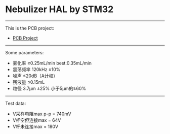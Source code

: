 # Nebulizer HAL by STM32
---
This is the PCB project:
- [PCB Project](https://github.com/Sandman6z/Nebulizer_Medical_PCB)
---
Some parameters:
- 雾化率 ≥0.25mL/min best:0.35mL/min
- 震荡频率 120kHz ±10%
- 噪声 ≤20dB（A计权）
- 残液量 ≤0.15mL
- 粒径 3.7μm ±25% 小于5μm的≥60%

---
Test data:
* V采样电阻max p-p = 740mV
* V杯空但连接max = 64V
* V杯未连接max = 180V
